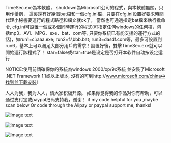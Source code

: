TimeSec.exe為本軟體， shutdown為Microsoft公司的程式，與本軟體無關，只用作舉例， 這裏還有好幾個bat檔和一個cfg.ini檔，只要在cfg.ini設置好要求時間代理小秘書要運行的程式路徑和檔文就ok了， 當然也可通過指定bat檔來執行批命令, cfg.ini可設置一個或多個同時運行的程式(可指定任何windows的任何檔，包括mp3、AVI、MPG、exe、bat、com等, 只要你系統已有能支援的運行方式的話)，如run1=c:\aaa.exe; run2=f:\bbb.bat; run3=dasdf.com等，最多可設置到run6，基本上可以滿足大部分用戶的需求！設置好後，雙擊TimeSec.exe就可以開始運行該程式了！ star=false或star=true是设定是否打开本软件自动按设定运行

NOTICE:使用前請確保你的系統為windows 2000/xp/9x系統 並安裝了Microsoft .NET Framework 1.1或以上版本, 沒有的可到http://www.microsoft.com/china中找到並下載安裝!


人人为我，我为人人，请大家积极开源。
如果你觉得我的作品对你有帮助，可以通过支付宝或paypal扫码支持我，谢谢！
if my code helpful for you ,maybe scan below Qr code through the Alipay or paypal support me, thanks!

![Image text](https://firebasestorage.googleapis.com/v0/b/testfirebase-a517c.appspot.com/o/alipay%E6%94%B6%E6%AC%BE%E7%A0%81mini.png?alt=media&token=2f247a5e-547f-4c73-8658-f9f35de9692c)

![Image text](https://firebasestorage.googleapis.com/v0/b/testfirebase-a517c.appspot.com/o/%E4%BA%8C%E7%BB%B4%E7%A0%81paypalhzpemu.png?alt=media&token=bb5c9a55-cc3c-4794-9ba1-be835c35db64)

![Image text](https://firebasestorage.googleapis.com/v0/b/testfirebase-a517c.appspot.com/o/%E6%89%AB%E7%A0%81%E7%BA%A2%E5%8C%85hzp.png?alt=media&token=05912904-7318-4f86-9115-ef15dcbfd246)


